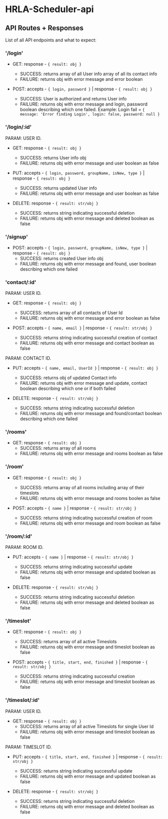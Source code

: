 # HRLA-Scheduler-api

## API Routes + Responses

List of all API endpoints and what to expect:

### '/login'

* GET: response - ``` { result: obj } ```
  * SUCCESS: returns array of all User info array of all its contact info
  * FAILURE: returns obj with error message and error boolean

* POST: accepts - ``` { login, password } ``` | response - ``` { result: obj } ```
  * SUCCESS: User is authorized and returns User info
  * FAILURE: returns obj with error message and login, password boolean describing which one failed. Example: Login fail = ``` { message: 'Error finding Login', login: false, password: null } ```

### '/login/:id'

PARAM: USER ID.

* GET: response - ``` { result: obj } ```
  * SUCCESS: returns User info obj
  * FAILURE: returns obj with error message and user boolean as false

* PUT: accepts - ``` { login, password, groupName, isNew, type } ``` | response - ``` { result: obj } ```
  * SUCCESS: returns updated User info
  * FAILURE: returns obj with error message and user boolean as false

* DELETE: response - ``` { result: str/obj } ```
  * SUCCESS: returns string indicating successful deletion
  * FAILURE: returns obj with error message and deleted boolean as false

### '/signup'

* POST: accepts - ``` { login, password, groupName, isNew, type } ``` | response - ``` { result: obj } ```
  * SUCCESS: returns created User info obj
  * FAILURE: returns obj with error message and found, user boolean describing which one failed

### 'contact/:id'

PARAM: USER ID.

* GET: response - ``` { result: obj } ```
  * SUCCESS: returns array of all contacts of User Id
  * FAILURE: returns obj with error message and error boolean as false

* POST: accepts - ``` { name, email } ``` | response - ``` { result: str/obj } ```
  * SUCCESS: returns string indicating successful creation of contact
  * FAILURE: returns obj with error message and contact boolean as false

PARAM: CONTACT ID.

* PUT: accepts - ``` { name, email, UserId } ``` | response - ``` { result: obj } ```
  * SUCCESS: returns obj of updated Contact info
  * FAILURE: returns obj with error message and update, contact boolean describing which one or if both failed

* DELETE: response - ``` { result: str/obj } ```
  * SUCCESS: returns string indicating successful deletion
  * FAILURE: returns obj with error message and found/contact boolean describing which one failed

### '/rooms'

* GET: response - ``` { result: obj } ```
  * SUCCESS: returns array of all rooms
  * FAILURE: returns obj with error message and rooms boolean as false

### '/room'

* GET: response - ``` { result: obj } ```
  * SUCCESS: returns array of all rooms including array of their timeslots
  * FAILURE: returns obj with error message and rooms boolen as false

* POST: accepts - ``` { name } ``` | response - ``` { result: str/obj } ```
  * SUCCESS: returns string indicating successful creation of room
  * FAILURE: returns obj with error message and room boolean as false

### '/room/:id'

PARAM: ROOM ID.

* PUT: accepts - ``` { name } ``` | response - ``` { result: str/obj } ```
  * SUCCESS: returns string indicating successful update
  * FAILURE: returns obj with error message and updated boolean as false

* DELETE: response - ``` { result: str/obj } ```
  * SUCCESS: returns string indicating successful deletion
  * FAILURE: returns obj with error message and deleted boolean as false

### '/timeslot'

* GET: response - ``` { result: obj } ```
  * SUCCESS: returns array of all active Timeslots
  * FAILURE: returns obj with error message and timeslot boolean as false

* POST: accepts - ``` { title, start, end, finished } ``` | response - ``` { result: str/obj } ```
  * SUCCESS: returns string indicating successful creation
  * FAILURE: returns obj with error message and timeslot boolean as false

### '/timeslot/:id'

PARAM: USER ID.

* GET: response - ``` { result: obj } ```
  * SUCCESS: returns array of all active Timeslots for single User Id
  * FAILURE: returns obj with error message and timeslot boolean as false

PARAM: TIMESLOT ID.

* PUT: accepts - ``` { title, start, end, finished } ``` | response - ``` { result: str/obj } ```
  * SUCCESS: returns string indicating successful update
  * FAILURE: returns obj with error message and updated boolean as false

* DELETE: response - ``` { result: str/obj } ```
  * SUCCESS: returns string indicating successful deletion
  * FAILURE: returns obj with error message and deleted boolean as false
